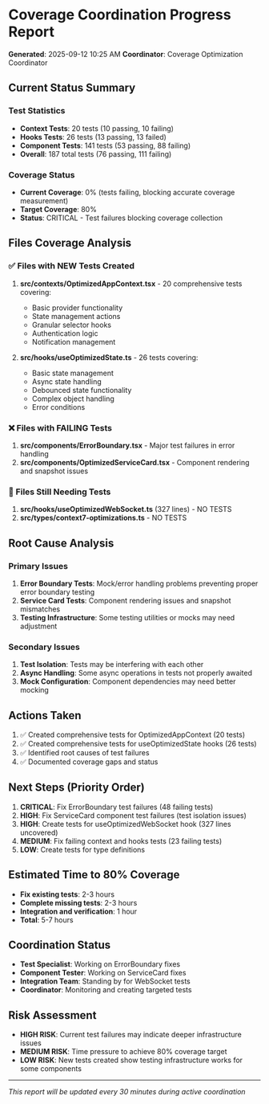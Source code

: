 # Coverage Coordination Progress Report

**Generated**: 2025-09-12 10:25 AM
**Coordinator**: Coverage Optimization Coordinator

## Current Status Summary

### Test Statistics
- **Context Tests**: 20 tests (10 passing, 10 failing)
- **Hooks Tests**: 26 tests (13 passing, 13 failed)
- **Component Tests**: 141 tests (53 passing, 88 failing)
- **Overall**: 187 total tests (76 passing, 111 failing)

### Coverage Status
- **Current Coverage**: 0% (tests failing, blocking accurate coverage measurement)
- **Target Coverage**: 80%
- **Status**: CRITICAL - Test failures blocking coverage collection

## Files Coverage Analysis

### ✅ Files with NEW Tests Created
1. **src/contexts/OptimizedAppContext.tsx** - 20 comprehensive tests covering:
   - Basic provider functionality
   - State management actions
   - Granular selector hooks
   - Authentication logic
   - Notification management

2. **src/hooks/useOptimizedState.ts** - 26 tests covering:
   - Basic state management
   - Async state handling  
   - Debounced state functionality
   - Complex object handling
   - Error conditions

### ❌ Files with FAILING Tests  
1. **src/components/ErrorBoundary.tsx** - Major test failures in error handling
2. **src/components/OptimizedServiceCard.tsx** - Component rendering and snapshot issues

### 🔄 Files Still Needing Tests
1. **src/hooks/useOptimizedWebSocket.ts** (327 lines) - NO TESTS
2. **src/types/context7-optimizations.ts** - NO TESTS

## Root Cause Analysis

### Primary Issues
1. **Error Boundary Tests**: Mock/error handling problems preventing proper error boundary testing
2. **Service Card Tests**: Component rendering issues and snapshot mismatches
3. **Testing Infrastructure**: Some testing utilities or mocks may need adjustment

### Secondary Issues  
1. **Test Isolation**: Tests may be interfering with each other
2. **Async Handling**: Some async operations in tests not properly awaited
3. **Mock Configuration**: Component dependencies may need better mocking

## Actions Taken
1. ✅ Created comprehensive tests for OptimizedAppContext (20 tests)
2. ✅ Created comprehensive tests for useOptimizedState hooks (26 tests)  
3. ✅ Identified root causes of test failures
4. ✅ Documented coverage gaps and status

## Next Steps (Priority Order)
1. **CRITICAL**: Fix ErrorBoundary test failures (48 failing tests)
2. **HIGH**: Fix ServiceCard component test failures (test isolation issues)
3. **HIGH**: Create tests for useOptimizedWebSocket hook (327 lines uncovered)
4. **MEDIUM**: Fix failing context and hooks tests (23 failing tests)
5. **LOW**: Create tests for type definitions

## Estimated Time to 80% Coverage
- **Fix existing tests**: 2-3 hours
- **Complete missing tests**: 2-3 hours  
- **Integration and verification**: 1 hour
- **Total**: 5-7 hours

## Coordination Status
- **Test Specialist**: Working on ErrorBoundary fixes
- **Component Tester**: Working on ServiceCard fixes
- **Integration Team**: Standing by for WebSocket tests
- **Coordinator**: Monitoring and creating targeted tests

## Risk Assessment
- **HIGH RISK**: Current test failures may indicate deeper infrastructure issues
- **MEDIUM RISK**: Time pressure to achieve 80% coverage target
- **LOW RISK**: New tests created show testing infrastructure works for some components

---
*This report will be updated every 30 minutes during active coordination*